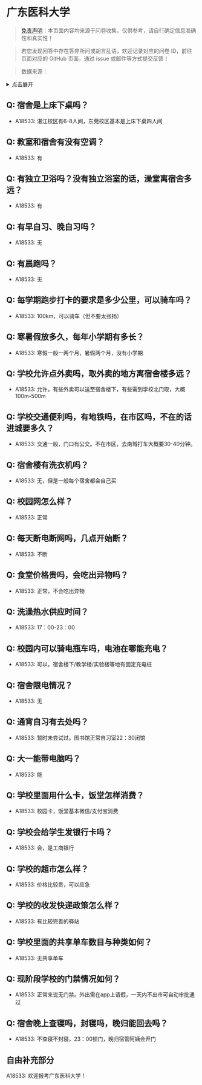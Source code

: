 # 广东医科大学

> [免责声明](https://colleges.chat/#_3)：本页面内容均来源于问卷收集，仅供参考，请自行确定信息准确性和真实性！

> 若您发现回答中存在答非所问或胡言乱语，欢迎记录对应的问卷 ID，前往页面对应的 GitHub 页面，通过 issue 或邮件等方式提交反馈！

> 数据来源：

<details><summary>点击展开</summary>
<ul>
<li>A18533: 匿名 (2023 年 06 月)</li>
</ul>
</details>

## Q: 宿舍是上床下桌吗？

- A18533: 湛江校区有6-8人间，东莞校区基本是上床下桌四人间

## Q: 教室和宿舍有没有空调？

- A18533: 有

## Q: 有独立卫浴吗？没有独立浴室的话，澡堂离宿舍多远？

- A18533: 有

## Q: 有早自习、晚自习吗？

- A18533: 无

## Q: 有晨跑吗？

- A18533: 无

## Q: 每学期跑步打卡的要求是多少公里，可以骑车吗？

- A18533: 100km，可以骑车（但不要太张扬）

## Q: 寒暑假放多久，每年小学期有多长？

- A18533: 寒假一般一两个月，暑假两个月，没有小学期

## Q: 学校允许点外卖吗，取外卖的地方离宿舍楼多远？

- A18533: 允许。有些外卖可以送至宿舍楼下，有些需到学校北门取，大概100m-500m

## Q: 学校交通便利吗，有地铁吗，在市区吗，不在的话进城要多久？

- A18533: 交通一般，门口有公交。不在市区，去南城打车大概要30-40分钟。

## Q: 宿舍楼有洗衣机吗？

- A18533: 无，但是一般每个宿舍都会自己买

## Q: 校园网怎么样？

- A18533: 正常

## Q: 每天断电断网吗，几点开始断？

- A18533: 不断

## Q: 食堂价格贵吗，会吃出异物吗？

- A18533: 正常，不会吃出异物

## Q: 洗澡热水供应时间？

- A18533: 17：00-23：00

## Q: 校园内可以骑电瓶车吗，电池在哪能充电？

- A18533: 可以，宿舍楼下/教学楼/实验楼等地有固定充电桩

## Q: 宿舍限电情况？

- A18533: 无

## Q: 通宵自习有去处吗？

- A18533: 暂时未尝试过。图书馆正常自习室22：30闭馆

## Q: 大一能带电脑吗？

- A18533: 能

## Q: 学校里面用什么卡，饭堂怎样消费？

- A18533: 校园卡，饭堂基本微信/支付宝消费

## Q: 学校会给学生发银行卡吗？

- A18533: 会，是工商银行

## Q: 学校的超市怎么样？

- A18533: 价格比较贵，可以应急

## Q: 学校的收发快递政策怎么样？

- A18533: 有比较完善的驿站

## Q: 学校里面的共享单车数目与种类如何？

- A18533: 无共享单车

## Q: 现阶段学校的门禁情况如何？

- A18533: 正常来说无门禁。外出需在app上请假，一天内不出市可自动审批通过

## Q: 宿舍晚上查寝吗，封寝吗，晚归能回去吗？

- A18533: 不查寝不封寝，23：00锁门，晚归宿管阿姨会开门

## 自由补充部分

A18533: 欢迎报考广东医科大学！